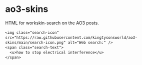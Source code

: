 # ao3-skins
HTML for workskin-search on the AO3 posts.

    <img class="search-icon" src="https://raw.githubusercontent.com/kingtysonsworld/ao3-skins/main/search-icon.png" alt="Web search:" />
    <span class="search-text">
      <u>how to stop electrical interference</u>
    </span>
